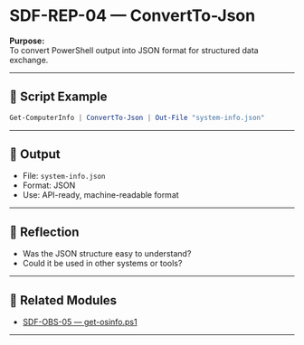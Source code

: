 

# SDF-REP-04 — ConvertTo-Json

**Purpose:**  
To convert PowerShell output into JSON format for structured data exchange.

---

## 🧭 Script Example

```powershell
Get-ComputerInfo | ConvertTo-Json | Out-File "system-info.json"
```

---

## 📁 Output

- File: `system-info.json`  
- Format: JSON  
- Use: API-ready, machine-readable format

---

## 🧠 Reflection

- Was the JSON structure easy to understand?  
- Could it be used in other systems or tools?

---

## 🔗 Related Modules

- [SDF-OBS-05 — get-osinfo.ps1](../Observation/SDF-OBS-05.md)



---
